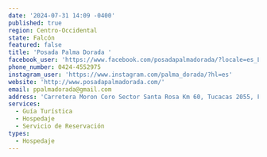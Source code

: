 ```yaml
---
date: '2024-07-31 14:09 -0400'
published: true
region: Centro-Occidental
state: Falcón
featured: false
title: 'Posada Palma Dorada '
facebook_user: 'https://www.facebook.com/posadapalmadorada/?locale=es_LA'
phone_number: 0424-4552975
instagram_user: 'https://www.instagram.com/palma_dorada/?hl=es'
website: 'http://www.posadapalmadorada.com/'
email: ppalmadorada@gmail.com
address: 'Carretera Moron Coro Sector Santa Rosa Km 60, Tucacas 2055, Falcón'
services:
  - Guía Turística
  - Hospedaje
  - Servicio de Reservación
types:
  - Hospedaje
---
```


